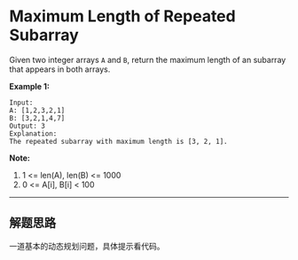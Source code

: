 # Maximum Length of Repeated Subarray

Given two integer arrays `A` and `B`, return the maximum length of an subarray that appears in both arrays.

**Example 1:**
```
Input:
A: [1,2,3,2,1]
B: [3,2,1,4,7]
Output: 3
Explanation: 
The repeated subarray with maximum length is [3, 2, 1].
```
**Note:**

1. 1 <= len(A), len(B) <= 1000
2. 0 <= A[i], B[i] < 100

---

## 解题思路

一道基本的动态规划问题，具体提示看代码。